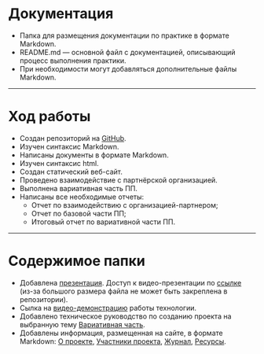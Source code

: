 # Документация

- Папка для размещения документации по практике в формате Markdown.
- README.md — основной файл с документацией, описывающий процесс выполнения практики.
- При необходимости могут добавляться дополнительные файлы Markdown.
---
# Ход работы
- Создан репозиторий на [GitHub](https://github.com/).
- Изучен синтаксис Markdown.
- Написаны документы в формате Markdown.
- Изучен синтаксис html.
- Создан статический веб-сайт.
- Проведено взаимодействие с партнёрской организацией.
- Выполнена вариативная часть ПП.
- Написаны все необходимые отчеты:
  - Отчет по взаимодействию с организацией-партнером;
  - Отчет по базовой части ПП;
  - Итоговый отчет по вариативной части ПП.
---
# Содержимое папки
- Добавлена [презентация](https://github.com/UliPi29/Project-pract/blob/master/docs/Презентация.pptx). Доступ к видео-презентации по [ссылке](https://drive.google.com/file/d/1veSFaviCrHXJwD4mL7sCojwjhXvukyEJ/view?usp=sharing) (из-за большого размера файла не может быть закреплена в репозитории).
- Сылка на [видео-демонстрацию](https://drive.google.com/file/d/1-p8yFfyWltpEtwaEJxO58ceB_gFRP0Z2/view?usp=sharing) работы технологии.
- Добавлено техническое руководство по созданию проекта на выбранную тему [Вариативная часть](https://github.com/UliPi29/Project-pract/blob/master/docs/Вариативная%20часть.md).
- Добавлены информация, размещенная на сайте, в формате Markdown: [О проекте](https://github.com/UliPi29/Project-pract/blob/master/docs/О%20проекте.md), [Участники проекта](https://github.com/UliPi29/Project-pract/blob/master/docs/Участники%20проекта.md), [Журнал](https://github.com/UliPi29/Project-pract/blob/master/docs/Журнал.md), [Ресурсы](https://github.com/UliPi29/Project-pract/blob/master/docs/Ресурсы.md).
